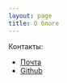 ```yaml
---
layout: page
title: О блоге
---
```



Контакты:

* [Почта](mailto:dnegorov@gmail.com)
* [Github](https://github.com/dnegorov)
